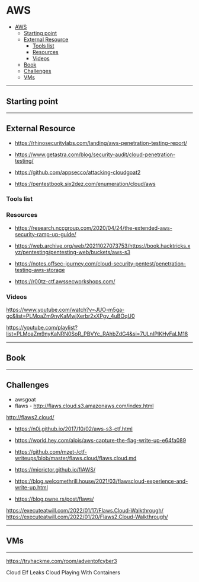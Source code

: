 # AWS

- [AWS](#aws)
  - [Starting point](#starting-point)
  - [External Resource](#external-resource)
    - [Tools list](#tools-list)
    - [Resources](#resources)
    - [Videos](#videos)
  - [Book](#book)
  - [Challenges](#challenges)
  - [VMs](#vms)

---

## Starting point


---
## External Resource

- https://rhinosecuritylabs.com/landing/aws-penetration-testing-report/
- https://www.getastra.com/blog/security-audit/cloud-penetration-testing/
- https://github.com/appsecco/attacking-cloudgoat2

- https://pentestbook.six2dez.com/enumeration/cloud/aws

### Tools list


### Resources

- <https://research.nccgroup.com/2020/04/24/the-extended-aws-security-ramp-up-guide/>

- <https://web.archive.org/web/20211027073753/https://book.hacktricks.xyz/pentesting/pentesting-web/buckets/aws-s3>
- <https://notes.offsec-journey.com/cloud-security-pentest/penetration-testing-aws-storage>

- <https://r00tz-ctf.awssecworkshops.com/>


### Videos

https://www.youtube.com/watch?v=JUO-m5ga-gc&list=PLMoaZm9nyKaMwjXerbr2xXPgv_4uBOqU0

https://youtube.com/playlist?list=PLMoaZm9nyKaNRN0SoR_PBVYc_RAhbZdG4&si=7ULnIPlKHyFaLM18

---

## Book



---

## Challenges

- awsgoat
- flaws - <http://flaws.cloud.s3.amazonaws.com/index.html>

<http://flaws2.cloud/>

- <https://n0j.github.io/2017/10/02/aws-s3-ctf.html>
- <https://world.hey.com/alois/aws-capture-the-flag-write-up-e64fa089>

- <https://github.com/mzet-/ctf-writeups/blob/master/flaws.cloud/flaws.cloud.md>
- <https://micrictor.github.io/flAWS/>
- <https://blog.welcomethrill.house/2021/03/flawscloud-experience-and-write-up.html>
- <https://blog.pwne.rs/post/flaws/>


https://executeatwill.com/2022/01/17/Flaws.Cloud-Walkthrough/
https://executeatwill.com/2022/01/20/Flaws2.Cloud-Walkthrough/


---

## VMs


---


https://tryhackme.com/room/adventofcyber3

Cloud Elf Leaks 
Cloud Playing With Containers 
